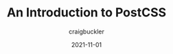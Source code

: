 ---
author: craigbuckler
date: 2021-11-01
permalink: false
publisher: sitepointdotcom
tags:
  - css
  - tooling
target_url: https://www.sitepoint.com/an-introduction-to-postcss/
title: An Introduction to PostCSS
---